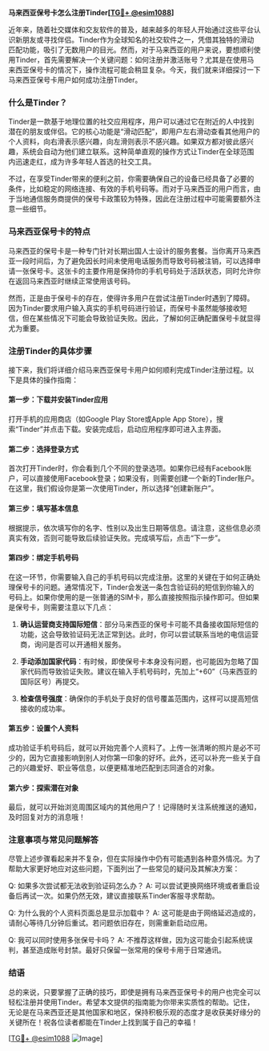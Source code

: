 **马来西亚保号卡怎么注册Tinder[[TG💪+ @esim1088](https://t.me/s/esim1088)]**

近年来，随着社交媒体和交友软件的普及，越来越多的年轻人开始通过这些平台认识新朋友或寻找伴侣。Tinder作为全球知名的社交软件之一，凭借其独特的滑动匹配功能，吸引了无数用户的目光。然而，对于马来西亚的用户来说，要想顺利使用Tinder，首先需要解决一个关键问题：如何注册并激活账号？尤其是在使用马来西亚保号卡的情况下，操作流程可能会稍显复杂。今天，我们就来详细探讨一下马来西亚保号卡用户如何成功注册Tinder。

### 什么是Tinder？

Tinder是一款基于地理位置的社交应用程序，用户可以通过它在附近的人中找到潜在的朋友或伴侣。它的核心功能是“滑动匹配”，即用户左右滑动查看其他用户的个人资料，向右滑表示感兴趣，向左滑则表示不感兴趣。如果双方都对彼此感兴趣，系统会自动为他们建立联系。这种简单直观的操作方式让Tinder在全球范围内迅速走红，成为许多年轻人首选的社交工具。

不过，在享受Tinder带来的便利之前，你需要确保自己的设备已经具备了必要的条件，比如稳定的网络连接、有效的手机号码等。而对于马来西亚的用户而言，由于当地通信服务商提供的保号卡政策较为特殊，因此在注册过程中可能需要额外注意一些细节。

### 马来西亚保号卡的特点

马来西亚的保号卡是一种专门针对长期出国人士设计的服务套餐。当你离开马来西亚一段时间后，为了避免因长时间未使用电话服务而导致号码被注销，可以选择申请一张保号卡。这张卡的主要作用是保持你的手机号码处于活跃状态，同时允许你在返回马来西亚时继续正常使用该号码。

然而，正是由于保号卡的存在，使得许多用户在尝试注册Tinder时遇到了障碍。因为Tinder要求用户输入真实的手机号码进行验证，而保号卡虽然能够接收短信，但在某些情况下可能会导致验证失败。因此，了解如何正确配置保号卡就显得尤为重要。

### 注册Tinder的具体步骤

接下来，我们将详细介绍马来西亚保号卡用户如何顺利完成Tinder注册过程。以下是具体的操作指南：

#### 第一步：下载并安装Tinder应用
打开手机的应用商店（如Google Play Store或Apple App Store），搜索“Tinder”并点击下载。安装完成后，启动应用程序即可进入主界面。

#### 第二步：选择登录方式
首次打开Tinder时，你会看到几个不同的登录选项。如果你已经有Facebook账户，可以直接使用Facebook登录；如果没有，则需要创建一个新的Tinder账户。在这里，我们假设你是第一次使用Tinder，所以选择“创建新账户”。

#### 第三步：填写基本信息
根据提示，依次填写你的名字、性别以及出生日期等信息。请注意，这些信息必须真实有效，否则可能导致后续验证失败。完成填写后，点击“下一步”。

#### 第四步：绑定手机号码
在这一环节，你需要输入自己的手机号码以完成注册。这里的关键在于如何正确处理保号卡的问题。通常情况下，Tinder会发送一条包含验证码的短信到你输入的号码上。如果你使用的是一张普通的SIM卡，那么直接按照指示操作即可。但如果是保号卡，则需要注意以下几点：

1. **确认运营商支持国际短信**：部分马来西亚的保号卡可能不具备接收国际短信的功能，这会导致验证码无法正常到达。此时，你可以尝试联系当地的电信运营商，询问是否可以开通相关服务。
   
2. **手动添加国家代码**：有时候，即使保号卡本身没有问题，也可能因为忽略了国家代码而导致验证失败。建议在输入手机号码时，先加上“+60”（马来西亚的国际区号）再提交。

3. **检查信号强度**：确保你的手机处于良好的信号覆盖范围内，这样可以提高短信接收的成功率。

#### 第五步：设置个人资料
成功验证手机号码后，就可以开始完善个人资料了。上传一张清晰的照片是必不可少的，因为它直接影响到别人对你第一印象的好坏。此外，还可以补充一些关于自己的兴趣爱好、职业等信息，以便更精准地匹配到志同道合的对象。

#### 第六步：探索潜在对象
最后，就可以开始浏览周围区域内的其他用户了！记得随时关注系统推送的通知，及时回复对方的消息哦！

### 注意事项与常见问题解答

尽管上述步骤看起来并不复杂，但在实际操作中仍有可能遇到各种意外情况。为了帮助大家更好地应对这些问题，下面列出了一些常见的疑问及其解决方案：

Q: 如果多次尝试都无法收到验证码怎么办？
A: 可以尝试更换网络环境或者重启设备后再试一次。如果仍然无效，建议直接联系Tinder客服寻求帮助。

Q: 为什么我的个人资料页面总是显示加载中？
A: 这可能是由于网络延迟造成的，请耐心等待几分钟后重试。若问题依旧存在，则需重新启动应用。

Q: 我可以同时使用多张保号卡吗？
A: 不推荐这样做，因为这可能会引起系统误判，甚至造成账号封禁。最好只保留一张常用的保号卡用于日常通讯。

### 结语

总的来说，只要掌握了正确的技巧，即使是拥有马来西亚保号卡的用户也完全可以轻松注册并使用Tinder。希望本文提供的指南能为你带来实质性的帮助。记住，无论是在马来西亚还是其他国家和地区，保持积极乐观的态度才是收获美好缘分的关键所在！祝各位读者都能在Tinder上找到属于自己的幸福！

[[TG💪+ @esim1088](https://t.me/s/esim1088) ![Image](https://i.postimg.cc/4NQfJmqS/Snipaste-2025-05-13-00-14-12.png)]